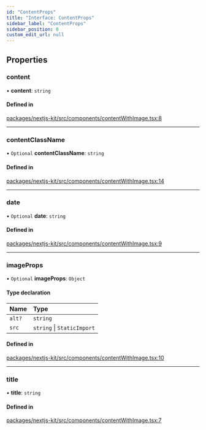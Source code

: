 ```yaml
---
id: "ContentProps"
title: "Interface: ContentProps"
sidebar_label: "ContentProps"
sidebar_position: 0
custom_edit_url: null
---
```


## Properties

### content

• **content**: `string`

#### Defined in

[packages/nextjs-kit/src/components/contentWithImage.tsx:8](https://github.com/whitneymeredith/decoupled-kit-js/blob/187fef11/packages/nextjs-kit/src/components/contentWithImage.tsx#L8)

___

### contentClassName

• `Optional` **contentClassName**: `string`

#### Defined in

[packages/nextjs-kit/src/components/contentWithImage.tsx:14](https://github.com/whitneymeredith/decoupled-kit-js/blob/187fef11/packages/nextjs-kit/src/components/contentWithImage.tsx#L14)

___

### date

• `Optional` **date**: `string`

#### Defined in

[packages/nextjs-kit/src/components/contentWithImage.tsx:9](https://github.com/whitneymeredith/decoupled-kit-js/blob/187fef11/packages/nextjs-kit/src/components/contentWithImage.tsx#L9)

___

### imageProps

• `Optional` **imageProps**: `Object`

#### Type declaration

| Name | Type |
| :------ | :------ |
| `alt?` | `string` |
| `src` | `string` \| `StaticImport` |

#### Defined in

[packages/nextjs-kit/src/components/contentWithImage.tsx:10](https://github.com/whitneymeredith/decoupled-kit-js/blob/187fef11/packages/nextjs-kit/src/components/contentWithImage.tsx#L10)

___

### title

• **title**: `string`

#### Defined in

[packages/nextjs-kit/src/components/contentWithImage.tsx:7](https://github.com/whitneymeredith/decoupled-kit-js/blob/187fef11/packages/nextjs-kit/src/components/contentWithImage.tsx#L7)
